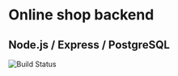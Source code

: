 # Online shop backend
## Node.js / Express / PostgreSQL
![Build Status](https://img.shields.io/badge/build-passing-brightgreen)
